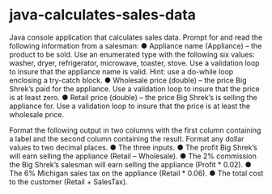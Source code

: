 # java-calculates-sales-data

Java console application that calculates sales data.  Prompt for and read the following information from a salesman:
	● Appliance name (Appliance) – the product to be sold.  Use an enumerated type with the following six values: washer, dryer, refrigerator, microwave, toaster, stove.  Use a validation loop to insure that the appliance name is valid.  Hint: use a do-while loop enclosing a try-catch block.
	● Wholesale price (double) – the price Big Shrek’s paid for the appliance.  Use a validation loop to insure that the price is at least zero.
	● Retail price (double) – the price Big Shrek’s is selling the appliance for.  Use a validation loop to insure that the price is at least the wholesale price.

Format the following output in two columns with the first column containing a label and the second column containing the result.  Format any dollar values to two decimal places.
	● The three inputs.
	● The profit Big Shrek’s will earn selling the appliance (Retail – Wholesale).
	● The 2% commission the Big Shrek’s salesman will earn selling the appliance (Profit * 0.02).
	● The 6% Michigan sales tax on the appliance (Retail * 0.06).
	● The total cost to the customer (Retail + SalesTax).
